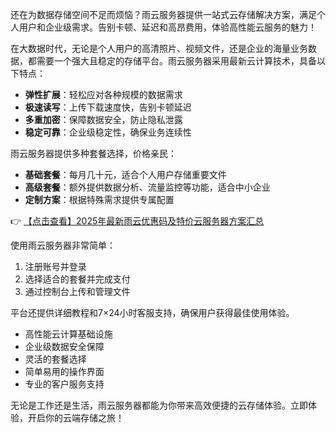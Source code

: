 
还在为数据存储空间不足而烦恼？雨云服务器提供一站式云存储解决方案，满足个人用户和企业级需求。告别卡顿、延迟和高昂费用，体验高性能云服务的魅力！


在大数据时代，无论是个人用户的高清照片、视频文件，还是企业的海量业务数据，都需要一个强大且稳定的存储平台。雨云服务器采用最新云计算技术，具备以下特点：

- **弹性扩展**：轻松应对各种规模的数据需求
- **极速读写**：上传下载速度快，告别卡顿延迟
- **多重加密**：保障数据安全，防止隐私泄露
- **稳定可靠**：企业级稳定性，确保业务连续性


雨云服务器提供多种套餐选择，价格亲民：

- **基础套餐**：每月几十元，适合个人用户存储重要文件
- **高级套餐**：额外提供数据分析、流量监控等功能，适合中小企业
- **定制方案**：根据特殊需求提供专属配置

👉 [【点击查看】2025年最新雨云优惠码及特价云服务器方案汇总](https://bit.ly/RainYun)


使用雨云服务器非常简单：

1. 注册账号并登录
2. 选择适合的套餐并完成支付
3. 通过控制台上传和管理文件

平台还提供详细教程和7×24小时客服支持，确保用户获得最佳使用体验。


- 高性能云计算基础设施
- 企业级数据安全保障
- 灵活的套餐选择
- 简单易用的操作界面
- 专业的客户服务支持

无论是工作还是生活，雨云服务器都能为你带来高效便捷的云存储体验。立即体验，开启你的云端存储之旅！
